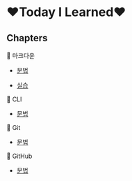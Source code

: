 # ❤Today I Learned❤

## Chapters

🤞 마크다운

- [문법](./markdown/markdown_grammar.md)

- [실습](./markdown/markdown_practice.md)

🤞 CLI

- [문법](./cli/cli_grammar.md)

🤞 Git

- [문법](./git/git_grammar.md)

🤞 GitHub

- [문법](./github/github_grammar.md)
